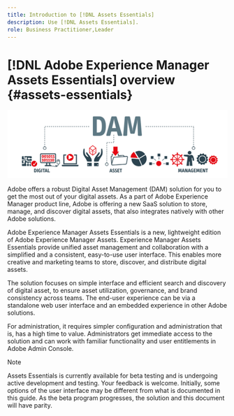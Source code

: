 ```yaml
---
title: Introduction to [!DNL Assets Essentials]
description: Use [!DNL Assets Essentials].
role: Business Practitioner,Leader
---
```

# [!DNL Adobe Experience Manager Assets Essentials] overview {#assets-essentials}

![DAM banner image](assets/do-not-localize/AdobeStock_251776195.jpeg) 

Adobe offers a robust Digital Asset Management (DAM) solution for you to get the most out of your digital assets. As a part of Adobe Experience Manager product line, Adobe is offering a new SaaS solution to store, manage, and discover digital assets, that also integrates natively with other Adobe solutions. 

Adobe Experience Manager Assets Essentials is a new, lightweight edition of Adobe Experience Manager Assets. Experience Manager Assets Essentials provide unified asset management and collaboration with a simplified and a consistent, easy-to-use user interface. This enables more creative and marketing teams to store, discover, and distribute digital assets.

The solution focuses on simple interface and efficient search and discovery of digital asset, to ensure asset utilization, governance, and brand consistency across teams. The end-user experience can be via a standalone web user interface and an embedded experience in other Adobe solutions. 

For administration, it requires simpler configuration and administration that is, has a high time to value. Administrators get immediate access to the solution and can work with familiar functionality and user entitlements in Adobe Admin Console.

>[!NOTE]
> 
>Assets Essentials is currently available for beta testing and is undergoing active development and testing. Your feedback is welcome. Initially, some options of the user interface may be different from what is documented in this guide. As the beta program progresses, the solution and this document will have parity.
